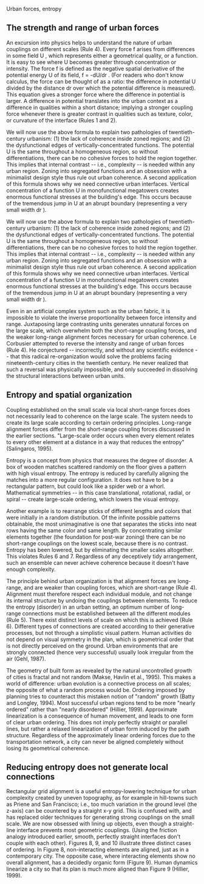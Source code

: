 Urban forces, entropy

## The strength and range of urban forces

An excursion into physics helps to understand the nature of urban couplings on different scales (Rule 4). Every force f arises from differences in some field U , which represents either a geometrical quality, or a function. It is easy to see where U becomes greater through concentration or intensity. The force f is defined as the negative spatial derivative of the potential energy U of its field, f = -dU/dr . (For readers who don't know calculus, the force can be thought of as a ratio: the difference in potential U divided by the distance dr over which the potential difference is measured). This equation gives a stronger force where the difference in potential is larger. A difference in potential translates into the urban context as a difference in qualities within a short distance; implying a stronger coupling force whenever there is greater contrast in qualities such as texture, color, or curvature of the interface (Rules 1 and 2).

We will now use the above formula to explain two pathologies of twentieth-century urbanism: (1) the lack of coherence inside zoned regions; and (2) the dysfunctional edges of vertically-concentrated functions. The potential U is the same throughout a homogeneous region, so without differentiations, there can be no cohesive forces to hold the region together. This implies that internal contrast -- i.e., complexity -- is needed within any urban region. Zoning into segregated functions and an obsession with a minimalist design style thus rule out urban coherence. A second application of this formula shows why we need connective urban interfaces. Vertical concentration of a function U in monofunctional megatowers creates enormous functional stresses at the building's edge. This occurs because of the tremendous jump in U at an abrupt boundary (representing a very small width dr ).

We will now use the above formula to explain two pathologies of twentieth-century urbanism: (1) the lack of coherence inside zoned regions; and (2) the dysfunctional edges of vertically-concentrated functions. The potential U is the same throughout a homogeneous region, so without differentiations, there can be no cohesive forces to hold the region together. This implies that internal contrast -- i.e., complexity -- is needed within any urban region. Zoning into segregated functions and an obsession with a minimalist design style thus rule out urban coherence. A second application of this formula shows why we need connective urban interfaces. Vertical concentration of a function U in monofunctional megatowers creates enormous functional stresses at the building's edge. This occurs because of the tremendous jump in U at an abrupt boundary (representing a very small width dr ).

Even in an artificial complex system such as the urban fabric, it is impossible to violate the inverse proportionality between force intensity and range. Juxtaposing large contrasting units generates unnatural forces on the large scale, which overwhelm both the short-range coupling forces, and the weaker long-range alignment forces necessary for urban coherence. Le Corbusier attempted to reverse the intensity and range of urban forces (Rule 4). He conjectured -- incorrectly, and without any scientific evidence -- that this radical re-organization would solve the problems facing nineteenth-century cities in the twentieth century. He never realized that such a reversal was physically impossible, and only succeeded in dissolving the structural interactions between urban units.


## Entropy and spatial organization

Coupling established on the small scale via local short-range forces does not necessarily lead to coherence on the large scale. The system needs to create its large scale according to certain ordering principles. Long-range alignment forces differ from the short-range coupling forces discussed in the earlier sections. "Large-scale order occurs when every element relates to every other element at a distance in a way that reduces the entropy" (Salingaros, 1995). 


Entropy is a concept from physics that measures the degree of disorder. A box of wooden matches scattered randomly on the floor gives a pattern with high visual entropy. The entropy is reduced by carefully aligning the matches into a more regular configuration. It does not have to be a rectangular pattern, but could look like a spider web or a whorl. Mathematical symmetries -- in this case translational, rotational, radial, or spiral -- create large-scale ordering, which lowers the visual entropy.

Another example is to rearrange sticks of different lengths and colors that were initially in a random distribution. Of the infinite possible patterns obtainable, the most unimaginative is one that separates the sticks into neat rows having the same color and same length. By concentrating similar elements together (the foundation for post-war zoning) there can be no short-range couplings on the lowest scale, because there is no contrast. Entropy has been lowered, but by eliminating the smaller scales altogether. This violates Rules 6 and 7. Regardless of any deceptively tidy arrangement, such an ensemble can never achieve coherence because it doesn't have enough complexity.

The principle behind urban organization is that alignment forces are long-range, and are weaker than coupling forces, which are short-range (Rule 4). Alignment must therefore respect each individual module, and not change its internal structure by undoing the couplings between elements. To reduce the entropy (disorder) in an urban setting, an optimum number of long-range connections must be established between all the different modules (Rule 5). There exist distinct levels of scale on which this is achieved (Rule 6). Different types of connections are created according to their generative processes, but not through a simplistic visual pattern. Human activities do not depend on visual symmetry in the plan, which is geometrical order that is not directly perceived on the ground. Urban environments that are strongly connected (hence very successful) usually look irregular from the air (Gehl, 1987).

The geometry of built form as revealed by the natural uncontrolled growth of cities is fractal and not random (Makse, Havlin et al., 1995). This makes a world of difference: urban evolution is a connective process on all scales; the opposite of what a random process would be. Ordering imposed by planning tries to counteract this mistaken notion of "random" growth (Batty and Longley, 1994). Most successful urban regions tend to be more "nearly ordered" rather than "nearly disordered" (Hillier, 1999). Approximate linearization is a consequence of human movement, and leads to one form of clear urban ordering. This does not imply perfectly straight or parallel lines, but rather a relaxed linearization of urban form induced by the path structure. Regardless of the approximately linear ordering forces due to the transportation network, a city can never be aligned completely without losing its geometrical coherence.

## Reducing entropy does not generate local connections

Rectangular grid alignment is a useful entropy-lowering technique for urban complexity created by uneven topography, as for example in hill-towns such as Priene and San Francisco; i.e., too much variation in the ground level (the z-axis) can be countered by a straight x-y grid. This is confused with, and has replaced older techniques for generating strong couplings on the small scale. We are now obsessed with lining up objects, even though a straight-line interface prevents most geometric couplings. (Using the friction analogy introduced earlier, smooth, perfectly straight interfaces don't couple with each other). Figures 8, 9, and 10 illustrate three distinct cases of ordering. In Figure 8, non-interacting elements are aligned, just as in a contemporary city. The opposite case, where interacting elements show no overall alignment, has a decidedly organic form (Figure 9). Human dynamics linearize a city so that its plan is much more aligned than Figure 9 (Hillier, 1999).


